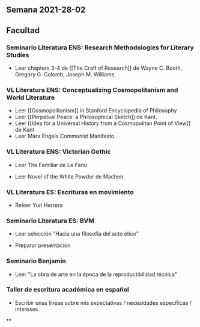 
## Semana 2021-28-02

## Facultad

### Seminario Literatura ENS: Research Methodologies for Literary Studies
-   Leer chapters 3-4 de [[The Craft of Research]] de Wayne C. Booth, Gregory G. Colomb, Joseph M. Williams.

### VL Literatura ENS: Conceptualizing Cosmopolitanism and World Literature
-   Leer [[Cosmopolitanism]] in Stanford Encyclopedia of Philosophy
-   Leer [[Perpetual Peace: a Philosophical Sketch]] de Kant.
-   Leer [[Idea for a Universal History from a Cosmopolitan Point of View]] de Kant
-   Leer Marx Engels Communist Manifesto
    

### VL Literatura ENS: Victorian Gothic

-   Leer The Familiar de Le Fanu 
    
-   Leer Novel of the White Powder de Machen
    

### VL Literatura ES: Escrituras en movimiento

-   Releer Yuri Herrera
    

### Seminario Literatura ES: BVM

-   Leer selección "Hacia una filosofía del acto ético"
    
-   Preparar presentación
    

### Seminario Benjamin

-   Leer "La obra de arte en la época de la reproductibilidad técnica"
    

### Taller de escritura académica en español

-   Escribir unas líneas sobre mis expectativas / necesidades específicas / intereses.
    

  
**